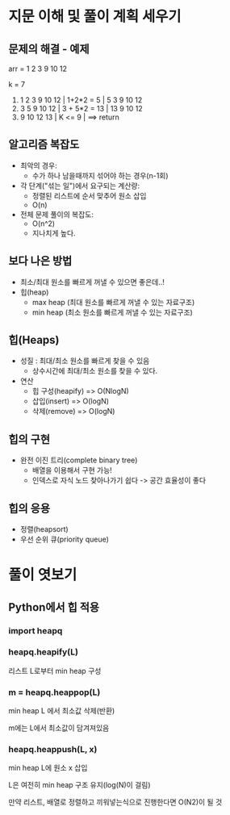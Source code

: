 # 지문 이해 및 풀이 계획 세우기
## 문제의 해결 - 예제
arr = 1 2 3 9 10 12

k = 7

1. 1 2 3 9 10 12 | 1+2*2 = 5 | 5 3 9 10 12
2. 3 5 9 10 12 | 3 + 5*2 = 13 | 13 9 10 12
3. 9 10 12 13 | K <= 9 |  ==> return 

## 알고리즘 복잡도
- 최악의 경우:
  - 수가 하나 남을때까지 섞어야 하는 경우(n-1회)
- 각 단계("섞는 일")에서 요구되는 계산량:
  - 정렬된 리스트에 순서 맞추어 원소 삽입
  - O(n)
- 전체 문제 풀이의 복잡도:
  - O(n^2)
  - 지나치게 높다.

## 보다 나은 방법
- 최소/최대 원소를 빠르게 꺼낼 수 있으면 좋은데..!
- 힙(heap)
  - max heap (최대 원소를 빠르게 꺼낼 수 있는 자료구조)
  - min heap (최소 원소를 빠르게 꺼낼 수 있는 자료구조)
## 힙(Heaps)
- 성질 : 최대/최소 원소를 빠르게 찾을 수 있음
  - 상수시간에 최대/최소 원소를 찾을 수 있다.
- 연산
  - 힙 구성(heapify) => O(NlogN)
  - 삽입(insert) => O(logN)
  - 삭제(remove) => O(logN)
## 힙의 구현 
- 완전 이진 트리(complete binary tree)
  - 배열을 이용해서 구현 가능! 
  - 인덱스로 자식 노드 찾아나가기 쉽다 -> 공간 효율성이 좋다
## 힙의 응용
- 정렬(heapsort)
- 우선 순위 큐(priority queue)
# 풀이 엿보기
## Python에서 힙 적용
### import heapq
### heapq.heapify(L)
리스트 L로부터 min heap 구성
### m = heapq.heappop(L)
min heap L 에서 최소값 삭제(반환)

m에는 L에서 최소값이 담겨져있음
### heapq.heappush(L, x)
min heap L에 원소 x 삽입

L은 여전히 min heap 구조 유지(log(N)이 걸림)

만약 리스트, 배열로 정렬하고 끼워넣는식으로 진행한다면
O(N2)이 될 것


